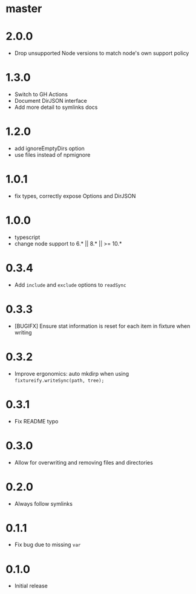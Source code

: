 # master

# 2.0.0

* Drop unsupported Node versions to match node's own support policy

# 1.3.0

* Switch to GH Actions
* Document DirJSON interface
* Add more detail to symlinks docs

# 1.2.0

* add ignoreEmptyDirs option
* use files instead of npmignore

# 1.0.1

* fix types, correctly expose Options and DirJSON

# 1.0.0

* typescript
* change node support to 6.* || 8.* || >= 10.*

# 0.3.4

* Add `include` and `exclude` options to `readSync`

# 0.3.3

* [BUGIFX] Ensure stat information is reset for each item in fixture when writing

# 0.3.2

* Improve ergonomics: auto mkdirp when using `fixtureify.writeSync(path, tree);`

# 0.3.1

* Fix README typo

# 0.3.0

* Allow for overwriting and removing files and directories

# 0.2.0

* Always follow symlinks

# 0.1.1

* Fix bug due to missing `var`

# 0.1.0

* Initial release
